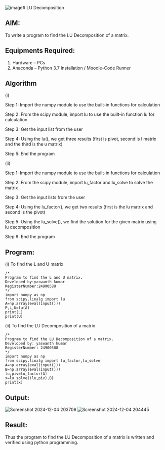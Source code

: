 ![image](https://github.com/user-attachments/assets/672c9dd2-5ba0-485c-bc20-0d7d7040cafc)# LU Decomposition 

## AIM:
To write a program to find the LU Decomposition of a matrix.

## Equipments Required:
1. Hardware – PCs
2. Anaconda – Python 3.7 Installation / Moodle-Code Runner

## Algorithm
(i)

 Step 1: Import the numpy module to use the built-in functions for calculation

Step 2: From the scipy module, import lu to use the built-in function lu for calculation

Step 3: Get the input list from the user

Step 4: Using the lu(), we get three results (first is pivot, second is l matrix and the third is the u matrix)

Step 5: End the program

(ii)

Step 1: Import the numpy module to use the built-in functions for calculation

Step 2: From the scipy module, import lu_factor and lu_solve to solve the matrix

Step 3: Get the input lists from the user

Step 4: Using the lu_factor(), we get two results (first is the lu matrix and second is the pivot)

Step 5: Using the lu_solve(), we find the solution for the given matrix using lu decomposition

Step 6: End the program

## Program:
(i) To find the L and U matrix
```
/*
Program to find the L and U matrix.
Developed by:yaswanth kumar 
RegisterNumber:24900588
*/
import numpy as np
from scipy.linalg import lu
A=np.array(eval(input()))
P,L,U=lu(A)
print(L)
print(U)

```
(ii) To find the LU Decomposition of a matrix
```
/*
Program to find the LU Decomposition of a matrix.
Developed by: yaswanth kumar
RegisterNumber: 24900588
*/
import numpy as np
from scipy.linalg import lu_factor,lu_solve
A=np.array(eval(input()))
B=np.array(eval(input()))
lu,piv=lu_factor(A)
x=lu_solve((lu,piv),B)
print(x)
```

## Output:
![Screenshot 2024-12-04 203709](https://github.com/user-attachments/assets/efe10032-0ead-4dfd-882a-a52bcdbf5dcc)
![Screenshot 2024-12-04 204445](https://github.com/user-attachments/assets/d6ddfa96-bb61-4b6f-a5e7-747719f59e91)




## Result:
Thus the program to find the LU Decomposition of a matrix is written and verified using python programming.

